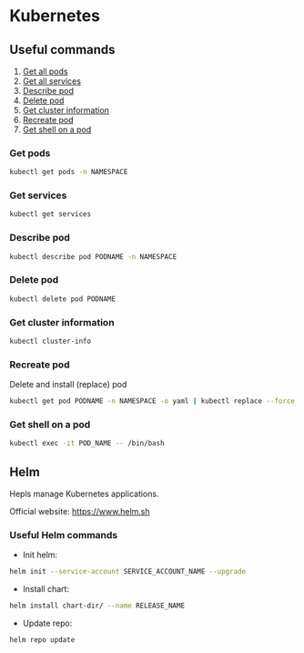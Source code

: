 # Kubernetes

## Useful commands

1. [Get all pods](#get-pods)
2. [Get all services](#get-services)
3. [Describe pod](#describe-pod)
4. [Delete pod](#delete-pod)
5. [Get cluster information](#get-cluster-information)
6. [Recreate pod](#recreate-pod)
7. [Get shell on a pod](#get-shell-on-a-pod)

### Get pods

```bash
kubectl get pods -n NAMESPACE
```

### Get services

```bash
kubectl get services
```

### Describe pod

```bash
kubectl describe pod PODNAME -n NAMESPACE
```

### Delete pod

```bash
kubectl delete pod PODNAME
```

### Get cluster information

```bash
kubectl cluster-info
```

### Recreate pod

Delete and install (replace) pod

```bash
kubectl get pod PODNAME -n NAMESPACE -o yaml | kubectl replace --force -f -
```

### Get shell on a pod

```bash
kubectl exec -it POD_NAME -- /bin/bash
```

## Helm

Hepls manage Kubernetes applications.

Official website: https://www.helm.sh

### Useful Helm commands

- Init helm:

```bash
helm init --service-account SERVICE_ACCOUNT_NAME --upgrade
```

- Install chart:

```bash
helm install chart-dir/ --name RELEASE_NAME
```

- Update repo:

```bash
helm repo update
```
